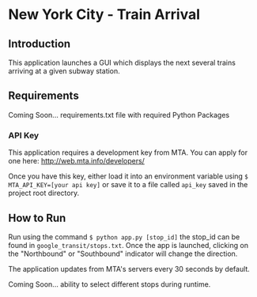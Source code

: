 # New York City - Train Arrival

## Introduction
This application launches a GUI which displays the next several trains arriving at a given subway station.

## Requirements

Coming Soon... requirements.txt file with required Python Packages

### API Key
This application requires a development key from MTA.  You can apply for one here:
http://web.mta.info/developers/

Once you have this key, either load it into an environment variable using `$ MTA_API_KEY=[your api key]` or save it to a file called `api_key` saved in the project root directory.

## How to Run
Run using the command `$ python app.py [stop_id]` the stop_id can be found in `google_transit/stops.txt`.  Once the app is launched, clicking on the "Northbound" or "Southbound" indicator will change the direction.

The application updates from MTA's servers every 30 seconds by default.  

Coming Soon... ability to select different stops during runtime.
